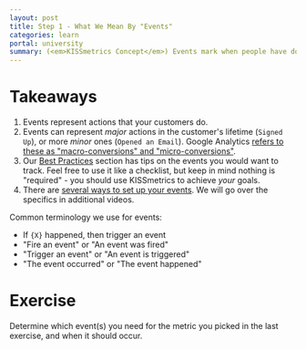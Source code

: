 ```yaml
---
layout: post
title: Step 1 - What We Mean By "Events"
categories: learn
portal: university
summary: (<em>KISSmetrics Concept</em>) Events mark when people have done something meaningful.
---
```

<div id="wistia_ftl871nnps" class="wistia_embed wistia-embed" data-video-width="640" data-video-height="400"></div>

# Takeaways

1. Events represent actions that your customers do.
2. Events can represent *major* actions in the customer's lifetime (`Signed Up`), or more *minor* ones (`Opened an Email`). Google Analytics [refers to these as "macro-conversions" and "micro-conversions"][ga-conversions].
3. Our [Best Practices][best-practices] section has tips on the events you would want to track. Feel free to use it like a checklist, but keep in mind nothing is "required" - you should use KISSmetrics to achieve *your* goals.
4. There are [several ways to set up your events][ways-to-send-data]. We will go over the specifics in additional videos.

Common terminology we use for events:

* If `{X}` happened, then trigger an event
* "Fire an event" or "An event was fired"
* "Trigger an event" or "An event is triggered"
* "The event occurred" or "The event happened"

# Exercise

<div class="alert alert-success alert-block">
Determine which event(s) you need for the metric you picked in the last exercise, and when it should occur.
</div>

[ga-conversions]: https://support.google.com/analytics/answer/2665457?hl=en&ref_topic=2665176&rd=1
[best-practices]: /best-practices
[ways-to-send-data]: /getting-started/ways-to-send-us-data

<script charset="ISO-8859-1" src="http://fast.wistia.com/static/E-v1.js">
</script>
<script type="text/javascript">
loadKMTrackableVideo("ftl871nnps", "What We Mean By 'Events'");
</script>
